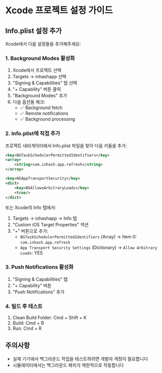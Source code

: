 # Xcode 프로젝트 설정 가이드

## Info.plist 설정 추가

Xcode에서 다음 설정들을 추가해주세요:

### 1. Background Modes 활성화
1. Xcode에서 프로젝트 선택
2. Targets → inhashapp 선택
3. "Signing & Capabilities" 탭 선택
4. "+ Capability" 버튼 클릭
5. "Background Modes" 추가
6. 다음 옵션들 체크:
   - ✅ Background fetch
   - ✅ Remote notifications
   - ✅ Background processing

### 2. Info.plist에 직접 추가
프로젝트 네비게이터에서 Info.plist 파일을 찾아 다음 키들을 추가:

```xml
<key>BGTaskSchedulerPermittedIdentifiers</key>
<array>
    <string>com.inhash.app.refresh</string>
</array>

<key>NSAppTransportSecurity</key>
<dict>
    <key>NSAllowsArbitraryLoads</key>
    <true/>
</dict>
```

또는 Xcode의 Info 탭에서:
1. Targets → inhashapp → Info 탭
2. "Custom iOS Target Properties" 섹션
3. "+" 버튼으로 추가:
   - `BGTaskSchedulerPermittedIdentifiers` (Array) → Item 0: `com.inhash.app.refresh`
   - `App Transport Security Settings` (Dictionary) → `Allow Arbitrary Loads`: YES

### 3. Push Notifications 활성화
1. "Signing & Capabilities" 탭
2. "+ Capability" 버튼
3. "Push Notifications" 추가

### 4. 빌드 후 테스트
1. Clean Build Folder: Cmd + Shift + K
2. Build: Cmd + B
3. Run: Cmd + R

## 주의사항
- 실제 기기에서 백그라운드 작업을 테스트하려면 개발자 계정이 필요합니다
- 시뮬레이터에서는 백그라운드 페치가 제한적으로 작동합니다
